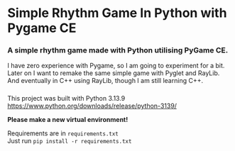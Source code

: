 # Simple Rhythm Game In Python with Pygame CE
### A simple rhythm game made with Python utilising PyGame CE.

I have zero experience with Pygame, so I am going to experiment for a bit.
Later on I want to remake the same simple game with Pyglet and RayLib.
And eventually in C++ using RayLib, though I am still learning C++.

###

This project was built with Python 3.13.9 <br>
https://www.python.org/downloads/release/python-3139/

**Please make a new virtual environment!**

Requirements are in `requirements.txt` <br>
Just run `pip install -r requirements.txt`


